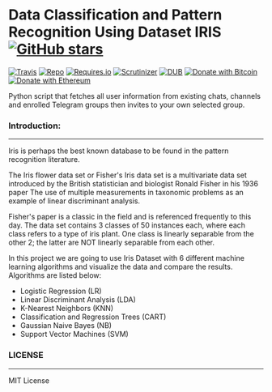 # Data Classification and Pattern Recognition Using Dataset IRIS [![GitHub stars](https://img.shields.io/github/stars/badges/shields.svg?style=social&label=Stars)](https://github.com/buraktokman/Data-Classification-and-Pattern-Recognition-Using-Dataset-IRIS/)

[![Travis](https://img.shields.io/travis/rust-lang/rust.svg)](https://github.com/buraktokman/Data-Classification-and-Pattern-Recognition-Using-Dataset-IRIS)
[![Repo](https://img.shields.io/badge/source-GitHub-303030.svg?maxAge=3600&style=flat-square)](https://github.com/buraktokman/Data-Classification-and-Pattern-Recognition-Using-Dataset-IRIS)
[![Requires.io](https://img.shields.io/requires/github/celery/celery.svg)](https://requires.io/github/buraktokman/Data-Classification-and-Pattern-Recognition-Using-Dataset-IRIS/requirements/?branch=master)
[![Scrutinizer](https://img.shields.io/scrutinizer/g/filp/whoops.svg)](https://github.com/buraktokman/Data-Classification-and-Pattern-Recognition-Using-Dataset-IRIS)
[![DUB](https://img.shields.io/dub/l/vibe-d.svg)](https://choosealicense.com/licenses/mit/)
[![Donate with Bitcoin](https://img.shields.io/badge/Donate-BTC-orange.svg)](https://blockchain.info/address/17dXgYr48j31myKiAhnM5cQx78XBNyeBWM)
[![Donate with Ethereum](https://img.shields.io/badge/Donate-ETH-blue.svg)](https://etherscan.io/address/91dd20538de3b48493dfda212217036257ae5150)

Python script that fetches all user information from existing chats, channels and enrolled Telegram groups then invites to your own selected group.


### Introduction:
------
Iris is perhaps the best known database to be found in the pattern recognition literature.

The Iris flower data set or Fisher's Iris data set is a multivariate data set introduced by the British statistician and biologist Ronald Fisher in his 1936 paper The use of multiple measurements in taxonomic problems as an example of linear discriminant analysis.

Fisher's paper is a classic in the field and is referenced frequently to this day. The data set contains 3 classes of 50 instances each, where each class refers to a type of iris plant. One class is linearly separable from the other 2; the latter are NOT linearly separable from each other.

In this project we are going to use Iris Dataset with 6 different machine learning algorithms and visualize the data and compare the results. Algorithms are listed below:

 - Logistic Regression (LR)
 - Linear Discriminant Analysis (LDA)
 - K-Nearest Neighbors (KNN)
 - Classification and Regression Trees (CART)
 - Gaussian Naive Bayes (NB)
 - Support Vector Machines (SVM)

### LICENSE
------

MIT License
